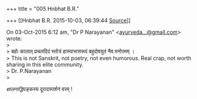 +++
title = "005 Hnbhat B.R."

+++
[[Hnbhat B.R.	2015-10-03, 06:39:44 [Source](https://groups.google.com/g/samskrita/c/c9vuEWP1978)]]



  
On 03-Oct-2015 6:12 am, "Dr P Narayanan" \<[ayurveda...@gmail.com]()\> wrote:  
\>  
\> बहोः कालात् प्रचलदिदं स्तोत्रं हास्याभासरूपं बहुदोषयुतं नैव मनोरमम् ।  
\> This is not Sanskrit, not poetry, not even humorous. Real crap, not worth sharing in this elite community.  
\> Dr. P.Narayanan  
\>

*क्षालनाद्धि*पङ्कस्य दूरादस्पर्शनं वरम् !

